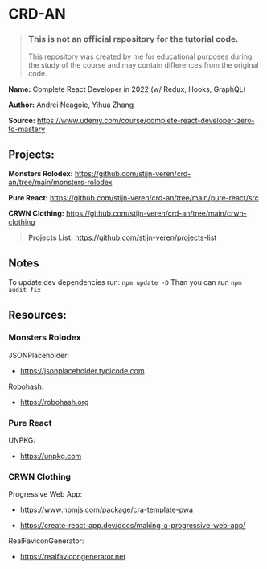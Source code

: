 # CRD-AN

> ### This is not an official repository for the tutorial code.
>
> This repository was created by me for educational purposes during the study of the course and may contain differences from the original code.

**Name:** Complete React Developer in 2022 (w/ Redux, Hooks, GraphQL)

**Author:** Andrei Neagoie, Yihua Zhang

**Source:** https://www.udemy.com/course/complete-react-developer-zero-to-mastery

## Projects:

**Monsters Rolodex:** https://github.com/stijn-veren/crd-an/tree/main/monsters-rolodex

**Pure React:** https://github.com/stijn-veren/crd-an/tree/main/pure-react/src

**CRWN Clothing:** https://github.com/stijn-veren/crd-an/tree/main/crwn-clothing

> **Projects List:** https://github.com/stijn-veren/projects-list

## Notes

To update dev dependencies run: `npm update -D`
Than you can run `npm audit fix`

## Resources:

### Monsters Rolodex

JSONPlaceholder:

- https://jsonplaceholder.typicode.com

Robohash:

- https://robohash.org

### Pure React

UNPKG:

- https://unpkg.com

### CRWN Clothing

Progressive Web App:

- https://www.npmjs.com/package/cra-template-pwa

- https://create-react-app.dev/docs/making-a-progressive-web-app/

RealFaviconGenerator:

- https://realfavicongenerator.net
